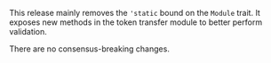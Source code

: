 This release mainly removes the `'static` bound on the `Module` trait. It exposes
new methods in the token transfer module to better perform validation.

There are no consensus-breaking changes.
